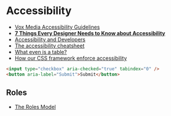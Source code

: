# Accessibility

* [Vox Media Accessibility Guidelines](http://accessibility.voxmedia.com/)
* [**7 Things Every Designer Needs to Know about Accessibility**](https://medium.com/salesforce-ux/7-things-every-designer-needs-to-know-about-accessibility-64f105f0881b#.e8aub5twv)
* [Accessibility and Developers](http://www.paulirish.com/2012/accessibility-and-developers/)
* [The accessibility cheatsheet](http://bitsofco.de/2015/the-accessibility-cheatsheet/)
* [What even is a table?](https://speakerdeck.com/edds/what-even-is-a-table-a-quick-look-at-accessibility-apis)
* [How our CSS framework enforce accessibility](http://www.ebaytechblog.com/2015/11/04/how-our-css-framework-helps-enforce-accessibility/)

```html
<input type="checkbox" aria-checked="true" tabindex="0" />
<button aria-label="Submit">Submit</button>
```

## Roles

* [The Roles Model](https://www.w3.org/WAI/PF/aria/roles)